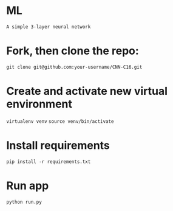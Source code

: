 # ML
`A simple 3-layer neural network`

# Fork, then clone the repo:
`git clone git@github.com:your-username/CNN-C16.git`

# Create and activate new virtual environment
`virtualenv venv`
`source venv/bin/activate`

# Install requirements
`pip install -r requirements.txt`

# Run app
`python run.py`
